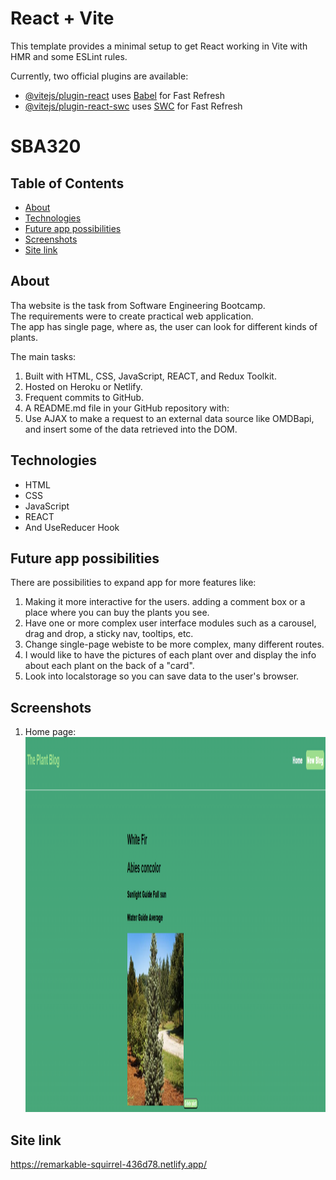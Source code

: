 # React + Vite

This template provides a minimal setup to get React working in Vite with HMR and some ESLint rules.

Currently, two official plugins are available:

- [@vitejs/plugin-react](https://github.com/vitejs/vite-plugin-react/blob/main/packages/plugin-react/README.md) uses [Babel](https://babeljs.io/) for Fast Refresh
- [@vitejs/plugin-react-swc](https://github.com/vitejs/vite-plugin-react-swc) uses [SWC](https://swc.rs/) for Fast Refresh
# SBA320

## Table of Contents

- [About](#about)
- [Technologies](#technologies)
- [Future app possibilities](#future-app-possibilities)
- [Screenshots](#screenshots)
- [Site link](#site-link)

## About

Tha website is the task from Software Engineering Bootcamp.
<br>
The requirements were to create practical web application.
<br>The app has single page, where as, the user can look for different kinds of plants.
<br>

The main tasks:

1. Built with HTML, CSS, JavaScript, REACT, and Redux Toolkit.
2. Hosted on Heroku or Netlify.
3. Frequent commits to GitHub.
4. A README.md file in your GitHub repository with:
5. Use AJAX to make a request to an external data source like OMDBapi, and insert some of the data retrieved into the DOM.

## Technologies

- HTML
- CSS
- JavaScript
- REACT
- And UseReducer Hook

## Future app possibilities

There are possibilities to expand app for more features like:

1. Making it more interactive for the users. adding a comment box or a place where you can buy the plants you see.
2. Have one or more complex user interface modules such as a carousel, drag and drop, a sticky nav, tooltips, etc.
3. Change single-page webiste to be more complex, many different routes.
4. I would like to have the pictures of each plant over and display the info about each plant on the back of a "card".
5. Look into localstorage so you can save data to the user's browser.

## Screenshots

1. Home page:
   <br>
   <img src="./src/static/320-react.png" width="850" height="600">

## Site link

https://remarkable-squirrel-436d78.netlify.app/
